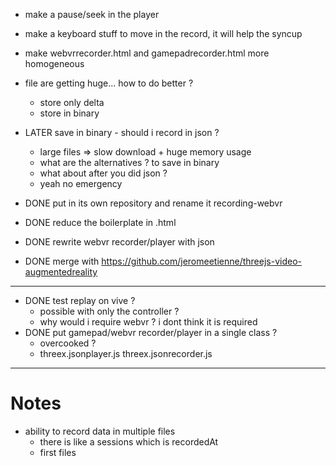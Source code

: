 - make a pause/seek in the player
- make a keyboard stuff to move in the record, it will help the syncup
- make webvrrecorder.html and gamepadrecorder.html more homogeneous

- file are getting huge... how to do better ?
  - store only delta
  - store in binary
- LATER save in binary - should i record in json ?
  - large files => slow download + huge memory usage
  - what are the alternatives ? to save in binary
  - what about after you did json ?
  - yeah no emergency
- DONE put in its own repository and rename it recording-webvr
- DONE reduce the boilerplate in .html
- DONE rewrite webvr recorder/player with json
- DONE merge with https://github.com/jeromeetienne/threejs-video-augmentedreality


----
- DONE test replay on vive ?
  - possible with only the controller ?
  - why would i require webvr ? i dont think it is required
- DONE put gamepad/webvr recorder/player in a single class ? 
  - overcooked ?
  - threex.jsonplayer.js threex.jsonrecorder.js

----

# Notes
- ability to record data in multiple files
  - there is like a sessions which is recordedAt
  - first files
